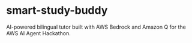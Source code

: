 # smart-study-buddy
AI-powered bilingual tutor built with AWS Bedrock and Amazon Q for the AWS AI Agent Hackathon.
